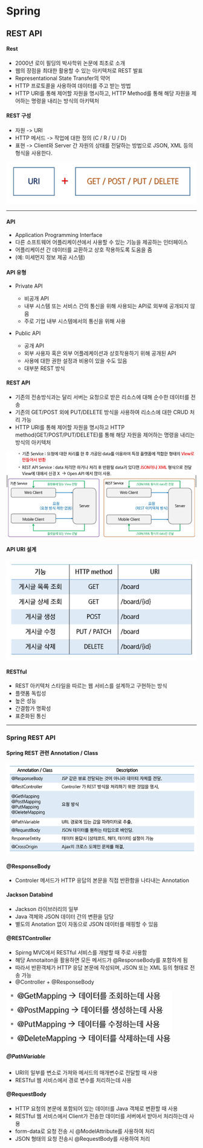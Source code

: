# Spring

## REST API

#### Rest

- 2000년 로이 필딩의 박사학위 논문에 최초로 소개
- 웹의 장점을 최대한 활용할 수 있는 아키텍처로 REST 발표
- Representational State Transfer의 약어
- HTTP 프로토콜을 사용하여 데이터를 주고 받는 방법
- HTTP URI를 통해 제어할 자원을 명시하고, HTTP Method를 통해 해당 자원을 제어하는 명령을 내리는 방식의 아키텍처

#### REST 구성

- 자원 -> URI
- HTTP 메서드 -> 작업에 대한 정의 (C / R / U / D)
- 표현 -> Client와 Server 간 자원의 상태를 전달하는 방법으로 JSON, XML 등의 형식을 사용한다.

![alt text](image.png)

---

#### API

- Application Programming Interface
- 다른 소프트웨어 어플리케이션에서 사용할 수 있는 기능을 제공하는 인터페이스
- 어플리케이션 간 데이터를 교환하고 상호 작용하도록 도움을 줌
- (예: 미세먼지 정보 제공 시스템)

#### API 유형

- Private API

  - 비공개 API
  - 내부 시스템 또는 서비스 간의 통신을 위해 사용되는 API로 외부에 공개되지 않음
  - 주로 기업 내부 시스템에서의 통신을 위해 사용

- Public API

  - 공개 API
  - 외부 사용자 혹은 외부 어플레케이션과 상호작용하기 위해 공개된 API
  - 사용에 대한 권한 설정과 비용이 있을 수도 있음
  - 대부분 REST 방식

#### REST API

- 기존의 전송방식과는 달리 서버는 요청으로 받은 리소스에 대해 순수한 데이터를 전송
- 기존의 GET/POST 외에 PUT/DELETE 방식을 사용하여 리소스에 대한 CRUD 처리 가능
- HTTP URI를 통해 제어할 자원을 명시하고 HTTP method(GET/POST/PUT/DELETE)를 통해 해당 자원을 제어하는 명령을 내리는 방식의 아키텍처

![alt text](image-1.png)

#### API URI 설계

![alt text](image-2.png)

#### RESTful

- REST 아키텍처 스타일을 따르는 웹 서비스를 설계하고 구현하는 방식
- 플랫폼 독립성
- 높은 성능
- 간결함가 명확성
- 표준화된 통신

---

### Spring REST API

#### Spring REST 관련 Annotation / Class

![alt text](image-3.png)

#### @ResponseBody

- Controler 메서드가 HTTP 응답의 본문을 직접 반환함을 나타내는 Annotation

#### Jackson Databind

- Jackson 라이브러리의 일부
- Java 객체와 JSON 데이터 간의 변환을 담당
- 별도의 Anotation 없이 자동으로 JSON 데이터를 매핑할 수 있음

#### @RESTController

- Spirng MVC에서 RESTful 서비스를 개발할 때 주로 사용함
- 해당 Annotaiton을 활용하면 모든 메서드가 @ResponseBody를 포함하게 됨
- 따라서 반환객체가 HTTP 응답 본문에 작성되며, JSON 또는 XML 등의 형태로 전송 가능
- @Controller + @ResponseBody

![alt text](image-4.png)

##### @PathVariable

- URI의 일부를 변소로 가져와 메서드의 매개변수로 전달할 때 사용
- RESTful 웹 서비스에서 경로 변수를 처리하는데 사용

#### @RequestBody

- HTTP 요청의 본문에 포함되어 있는 데이터를 Java 객체로 변환할 때 사용
- RESTful 웹 서비스에서 Client가 전송한 데이터를 서버에서 받아서 처리하는데 사용
- form-data로 요청 전송 시 @ModelAttribute를 사용하여 처리
- JSON 형태의 요청 전송시 @RequestBody를 사용하여 처리
